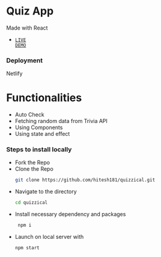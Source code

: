 # Quiz App
Made with React
 - <code style="color : #0969DA"  style="color : #0969DA"><a href = "https://quizzical101.netlify.app/">LIVE DEMO</a></code>
### Deployment
 Netlify
# Functionalities
- Auto Check
- Fetching random data from Trivia API
- Using Components
- Using state and effect

### Steps to install locally
- Fork the Repo
- Clone the Repo
  ```bash
  git clone https://github.com/hitesh181/quizzical.git
- Navigate to the directory
  ```bash
  cd quizzical

- Install necessary dependency and packages
  ```bash
   npm i
- Launch on local server with
  ```bash
  npm start
  
